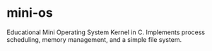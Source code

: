 # mini-os
Educational Mini Operating System Kernel in C. Implements process scheduling, memory management, and a simple file system.
